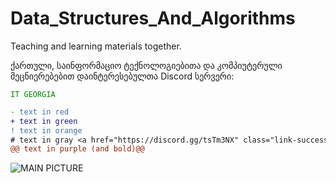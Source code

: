 # Data_Structures_And_Algorithms
Teaching and learning materials together.

ქართული, საინფორმაციო ტექნოლოგიებითა და კომპიუტერული მეცნიერებებით დაინტერესებულთა Discord სერვერი:
<font color="green"><a href="https://discord.gg/tsTm3NX" class="link-success">
  ```diff
 IT GEORGIA
```
  
  </a></font>


```diff
- text in red
+ text in green
! text in orange
# text in gray <a href="https://discord.gg/tsTm3NX" class="link-success">IT GEORGIA</a>
@@ text in purple (and bold)@@
```

![MAIN PICTURE](https://thumb.tildacdn.com/tild3762-3734-4166-a163-386665373666/-/resize/577x/-/format/webp/_1.png)
